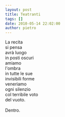```yaml
---
layout: post
title: Teatranti
tags: []
date: 2010-05-14 22:02:00
author: pietro
---
```

La recita<br/>si pensa<br/>avrà luogo<br/>in posti oscuri<br/>amiamo<br/>l'ombra<br/>in tutte le sue<br/>invisibili forme<br/>veneriamo<br/>ogni silenzio<br/>col terribile voto<br/>del vuoto.<br/><br/>Dentro.
